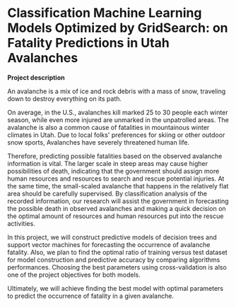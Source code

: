# Classification Machine Learning Models Optimized by GridSearch: on Fatality Predictions in Utah Avalanches

**Project description** 

An avalanche is a mix of ice and rock debris with a mass of snow, traveling down to destroy everything on its path. 


On average, in the U.S., avalanches kill marked 25 to 30 people each winter season, while even more injured are unmarked in the unpatrolled areas. 
The avalanche is also a common cause of fatalities in mountainous winter climates in Utah. Due to local folks' preferences for skiing or other outdoor snow sports, Avalanches have severely threatened human life. 


Therefore, predicting possible fatalities based on the observed avalanche information is vital. The larger scale in steep areas may cause higher possibilities of death, indicating that the government should assign more human resources and resources to search and rescue potential injuries. At the same time, the small-scaled avalanche that happens in the relatively flat area should be carefully supervised. By classification analysis of the recorded information, our research will assist the government in forecasting the possible death in observed avalanches and making a quick decision on the optimal amount of resources and human resources put into the rescue activities. 


In this project, we will construct predictive models of decision trees and support vector machines for forecasting the occurrence of avalanche fatality. Also, we plan to find the optimal ratio of training versus test dataset for model construction and predictive accuracy by comparing algorithms performances. Choosing the best parameters using cross-validation is also one of the project objectives for both models. 



Ultimately, we will achieve finding the best model with optimal parameters to predict the occurrence of fatality in a given avalanche. 


